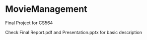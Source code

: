 # MovieManagement
Final Project for CS564

Check Final Report.pdf and Presentation.pptx for basic description
